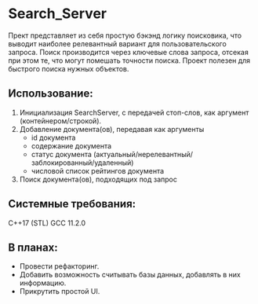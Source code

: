 # Search_Server
Прект представляет из себя простую бэкэнд логику поисковика, что выводит наиболее релевантный вариант для пользовательского запроса. Поиск производится через ключевые слова запроса, отсекая при этом те, что могут помешать точности поиска. Проект полезен для быстрого поиска нужных объектов.

## Использование: 
1. Инициализация SearchServer, с передачей стоп-слов, как аргумент (контейнером/строкой).
2. Добавление документа(ов), передавая как аргументы
   - id документа
   - содержание документа
   - статус документа (актуальный/нерелевантный/заблокированный/удаленный)
   - числовой список рейтингов документа
3. Поиск документа(ов), подходящих под запрос

## Системные требования:
C++17 (STL)
GCC 11.2.0

## В планах: 
- Провести рефакторинг.
- Добавить возможность считывать базы данных, добавлять в них информацию.
- Прикрутить простой UI.
